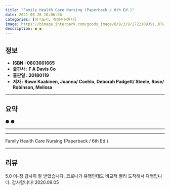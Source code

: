 ```yaml
---
title: "Family Health Care Nursing (Paperback / 6th Ed.)"
date: 2021-08-26 16:06:56
categories: [외국도서, 해외주문원서]
image: https://bimage.interpark.com/goods_image/0/9/3/9/272210939s.JPG
description: ● ●
---
```


## **정보**

- **ISBN : 0803661665**
- **출판사 : F A Davis Co**
- **출판일 : 20180119**
- **저자 : Rowe Kaakinen, Joanna/ Coehlo, Deborah Padgett/ Steele, Rose/ Robinson, Melissa**

------



## **요약**

●  ●  

------



------


Family Health Care Nursing (Paperback / 6th Ed.) 

------


## **리뷰** 

5.0 이-정 감사히 잘 받았습니다. 코로나가 유행인데도 비교적 빨리 도착해서 다행입니다. 감사합니다! 2020.09.05 <br/>